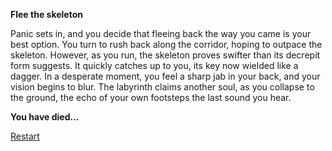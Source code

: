 **Flee the skeleton**

Panic sets in, and you decide that fleeing back the way you came is your best option. You turn to rush back along the corridor, hoping to outpace the skeleton. However, as you run, the skeleton proves swifter than its decrepit form suggests. It quickly catches up to you, its key now wielded like a dagger. In a desperate moment, you feel a sharp jab in your back, and your vision begins to blur. The labyrinth claims another soul, as you collapse to the ground, the echo of your own footsteps the last sound you hear.

**You have died...**

[Restart](/intro.md)